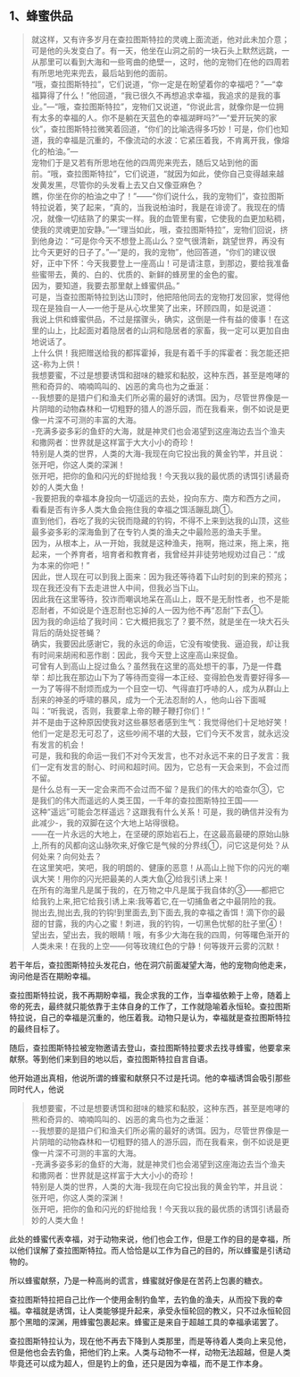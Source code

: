 <h2>1、蜂蜜供品</h2><blockquote data-pid="rXPM64v6">就这样，又有许多岁月在查拉图斯特拉的灵魂上面流逝，他对此未加介意；可是他的头发变白了。有一天，他坐在山洞之前的一块石头上默然远跳，一从那里可以看到大海和一些弯曲的绝壁一，这时，他的宠物们在他的四周若有所思地兜来兜去，最后站到他的面前。<br/>“哦，查拉图斯特拉”，它们说道，“你一定是在盼望着你的幸福吧？”—“幸福算得了什么！”他回道，“我已很久不再想追求幸福，我追求的是我的事业。”—“哦，查拉图斯特拉”，宠物们又说道，“你说此言，就像你是一位拥有太多的幸福的人。你不是躺在天蓝色的幸福湖畔吗?”—“爱开玩笑的家伙”，查拉图斯特拉微笑着回道，“你们的比喻选得多巧妙！可是，你们也知道，我的幸福是沉重的，不像流动的水波：它紧压着我，不肯离开我，像熔化的柏油。”—<br/>宠物们于是又若有所思地在他的四周兜来兜去，随后又站到他的面前。“哦，查拉图斯特拉”，它们说道，“就因为如此，使你自己变得越来越发黄发黑，尽管你的头发看上去又白又像亚麻色？<br/>瞧，你坐在你的柏油之中了！”——“你们说什么，我的宠物们”，查拉图斯特拉说着，笑了起来，“真的，当我说柏油时，我是在诽谤了。我现在的情况，就像一切结熟了的果实一样。我的血管里有蜜，它使我的血更加粘稠，使我的灵魂更加安静。”—“理当如此，哦，查拉图斯特拉”，宠物们回说，挤到他身边：“可是你今天不想登上高山么？空气很清新，跳望世界，再没有比今天更好的日子了。”—“是的，我的宠物”，他回答道，“你们的建议很好，正中下怀：今天我要登上一座高山！可是请注意，到那边，要给我准备些蜜带去，黄的、白的、优质的、新鲜的蜂房里的金色的蜜。<br/>因为，要知道，我要去那里献上蜂蜜供品。”<br/>可是，当查拉图斯特拉到达山顶时，他把陪他同去的宠物打发回家，觉得他现在是独自一人—一他于是从心坎里笑了出来，环顾四周，如是说道：<br/>我说上供和蜂蜜供品，不过是摆骤头，确实，这倒是一件有益的傻事！在这里的山上，比起面对着隐居者的山洞和隐居者的家畜，我一定可以更加自由地说话了。<br/>上什么供！我把赠送给我的都挥霍掉，我是有着千手的挥霍者：我怎能还把这-称为上供！<br/>我想要蜜，不过是想要诱饵和甜味的糖浆和黏胶，这种东西，甚至是咆哮的熊和奇异的、喃喃鸣叫的、凶恶的禽鸟也为之垂涎：<br/>--我想要的是猎户们和渔夫们所必需的最好的诱饵。因为，尽管世界像是一片阴暗的动物森林和一切粗野的猎人的游乐园，而在我看来，倒不如说是更像一片深不可测的丰富的大海。<br/>-充满多姿多彩的鱼虾的大海，就是神灵们也会渴望到这座海边去当个渔夫和撒网者：世界就是这样富于大大小小的奇珍！<br/>特别是人类的世界，人类的大海-我现在向它投出我的黄金钓竿，并且说：张开吧，你这人类的深渊！<br/>张开吧，把你的鱼和闪光的虾抛给我！今天我以我的最优质的诱饵引诱最奇妙的人类大鱼！<br/>-我要把我的幸福本身投向一切遥远的去处，投向东方、南方和西方之间，看看是否有许多人类大鱼会拖住我的幸福之饵活蹦乱跳①。<br/>直到他们，吞吃了我的尖锐而隐藏的钓钩，不得不上来到达我的山顶，这些最多姿多彩的深海鱼到了在专钓人类的渔夫之中最险恶的渔夫手里。<br/>因为，从根本上，从一开始，我就是这种渔夫，拖啊，拖过来，拖上来，拖起来，一个养育者，培育者和教育者，我曾经并非徒劳地规劝过自己：“成为本来的你吧！”<br/>因此，世人现在可以到我上面来：因为我还等待着下山时刻的到来的预兆；现在我还没有下去走进世人中间，但我必当下山。<br/>因此我在这里等待，狡诈而嘲讽地呆在高山上，既不是无耐性者，也不是能忍耐者，不如说是个连忍耐也忘掉的人一因为他不再“忍耐”下去①。<br/>因为我的命运给了我时间：它大概把我忘了？要不然，就是坐在一块大石头背后的荫处捉苍蝇？<br/>确实，我要因此感谢它，我的永远的命运，它没有唆使我、逼迫我，却让我有时间来胡闹和恶作剧：因此，我今天登上这座高山来捉鱼。<br/>可曾有人到高山上捉过鱼么？虽然我在这里的高处想干的事，乃是一件蠢举：却比我在那边山下为了等待而变得一本正经、变得脸色发青要好得多—<br/>一为了等得不耐烦而成为一个目空一切、气得直打呼哧的人，成为从群山上刮来的神圣的呼啸的暴风，成为一个无法忍耐的人，他向山谷下面喊叫：“听我说，否则，我要拿上帝的鞭子鞭打你们！”<br/>并不是由于这种原因使我对这些暴怒者感到生气：我觉得他们十足地好笑！他们一定是忍无可忍了，这些吵闹不堪的大鼓，它们今天不发言，就永远没有发言的机会！<br/>可是，我和我的命运一我们不对今天发言，也不对永远不来的日子发言：我们一定有发言的耐心、时间和超时间。因为，它总有一天会来到，不会过而不留。<br/>是什么总有一天一定会来而不会过而不留？是我们的伟大的哈查尔③，它是我们的伟大而遥远的人类王国，一千年的查拉图斯特拉王国——<br/>这种“遥远”可能会怎样遥远？这跟我有什么关系！可是，我的确信并没有为此减少-，我的双脚在这个大地上站得很稳。<br/>——在一片永远的大地上，在坚硬的原始岩石上，在这最高最硬的原始山脉上,所有的风都向这山脉吹来,好像它是气候的分界线①，问它这是何处？从何处来？向何处去？<br/>在这里笑吧，笑吧，我的明朗的、健康的恶意！从高山上抛下你的闪光的嘲讽大笑！用你的闪光把最美的人类大鱼②给我引诱上来！<br/>在所有的海里凡是属于我的，在万物之中凡是属于我自体的③——都把它给我钓上来,把它给我引诱上来:我等着它,在一切捕鱼者之中最阴险的我。<br/>抛出去,抛出去,我的钓钩!到里面去,到下面去,我的幸福之香饵！滴下你的最甜的甘露，我的内心之蜜！刺进，我的钓钩，一切黑色忧郁的肚子里④！<br/>望出去，望出去，我的眼睛！哦，有多少大海在我的四周，何等曙色渐开的人类未来！在我的上空——何等玫瑰红色的宁静！何等拨开云雾的沉默！</blockquote><p data-pid="n9LFWXE6">若干年后，查拉图斯特拉头发花白，他在洞穴前面凝望大海，他的宠物向他走来，询问他是否在期盼幸福。</p><p data-pid="p1gzvxn1">查拉图斯特拉说，我不再期盼幸福，我企求我的工作，当幸福依赖于上帝，随着上帝的死去，最终就只能依靠于主体自身的工作了，工作就隐喻着永恒轮。查拉图斯特拉说，自己的幸福是沉重的，他压着我。动物只是认为，幸福就是查拉图斯特拉的最终目标了。</p><p data-pid="utJ_d8dK">随后，查拉图斯特拉被宠物邀请去登山，查拉图斯特拉要求去找寻蜂蜜，他要拿来献祭。等到他们来到目的地以后，查拉图斯特拉自言自语。</p><p data-pid="IKMBSVW5">他开始道出真相，他说所谓的蜂蜜和献祭只不过是托词。他的幸福诱饵会吸引那些同时代人，他说</p><blockquote data-pid="XNIaV4Vn">我想要蜜，不过是想要诱饵和甜味的糖浆和黏胶，这种东西，甚至是咆哮的熊和奇异的、喃喃鸣叫的、凶恶的禽鸟也为之垂涎：<br/>--我想要的是猎户们和渔夫们所必需的最好的诱饵。因为，尽管世界像是一片阴暗的动物森林和一切粗野的猎人的游乐园，而在我看来，倒不如说是更像一片深不可测的丰富的大海。<br/>-充满多姿多彩的鱼虾的大海，就是神灵们也会渴望到这座海边去当个渔夫和撒网者：世界就是这样富于大大小小的奇珍！<br/>特别是人类的世界，人类的大海-我现在向它投出我的黄金钓竿，并且说：张开吧，你这人类的深渊！<br/>张开吧，把你的鱼和闪光的虾抛给我！今天我以我的最优质的诱饵引诱最奇妙的人类大鱼！</blockquote><p data-pid="HSw5oJfS">此处的蜂蜜代表幸福，对于动物来说，他们也会工作，但是工作的目的是幸福，所以他们误解了查拉图斯特拉。而人恰恰是以工作为自己的目的，所以蜂蜜是引诱动物的。</p><p data-pid="We0t6mLO">所以蜂蜜献祭，乃是一种高尚的谎言，蜂蜜就好像是在苦药上包裹的糖衣。</p><p data-pid="pZgO-N1V">查拉图斯特拉把自己比作一个使用金制钓鱼竿，去钓鱼的渔夫，从而投下我的幸福。幸福就是诱饵，让人类能够提升起来，承受永恒轮回的教义，只不过永恒轮回那个黑暗的深渊，用蜂蜜包裹起来。蜂蜜正是来自于超越工具的幸福承诺罢了。</p><p data-pid="HmXuvulV">查拉图斯特拉认为，现在他不再去下降到人类那里，而是等待着人类向上来见他，但是他也会去钓鱼，把他们钓上来。人类与动物不一样，动物无法超越，但是人类毕竟还可以成为超人，但是钓上的鱼，还只是因为幸福，而不是工作本身。</p><p></p><p></p><p></p><p></p><p></p><p></p><p></p><p></p><p></p><p></p><p></p>